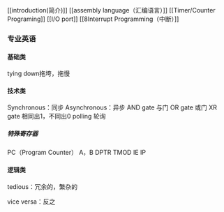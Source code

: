 [[introduction(简介)]]
[[assembly language（汇编语言）]]
[[Timer/Counter Programing]]
[[I/O port]]
[[8Interrupt Programming（中断）]]
### 专业英语
#### 基础类
tying down拖垮，拖慢

#### 技术类
Synchronous：同步
Asynchronous：异步
AND gate 与门
OR gate 或门
XR gate 相同出1，不同出0
polling 轮询
##### 特殊寄存器
PC（Program Counter）
A，B
DPTR
TMOD
IE
IP
#### 逻辑类
tedious：冗余的，繁杂的

vice versa：反之
